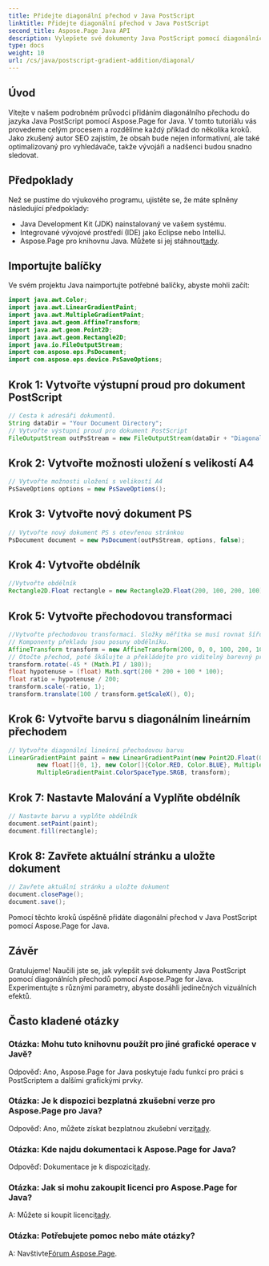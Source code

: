 ```yaml
---
title: Přidejte diagonální přechod v Java PostScript
linktitle: Přidejte diagonální přechod v Java PostScript
second_title: Aspose.Page Java API
description: Vylepšete své dokumenty Java PostScript pomocí diagonálních přechodů pomocí Aspose.Page for Java. Postupujte podle našeho podrobného průvodce a bez námahy přidejte zářivé barevné přechody.
type: docs
weight: 10
url: /cs/java/postscript-gradient-addition/diagonal/
---
```

## Úvod
Vítejte v našem podrobném průvodci přidáním diagonálního přechodu do jazyka Java PostScript pomocí Aspose.Page for Java. V tomto tutoriálu vás provedeme celým procesem a rozdělíme každý příklad do několika kroků. Jako zkušený autor SEO zajistím, že obsah bude nejen informativní, ale také optimalizovaný pro vyhledávače, takže vývojáři a nadšenci budou snadno sledovat.
## Předpoklady
Než se pustíme do výukového programu, ujistěte se, že máte splněny následující předpoklady:
- Java Development Kit (JDK) nainstalovaný ve vašem systému.
- Integrované vývojové prostředí (IDE) jako Eclipse nebo IntelliJ.
-  Aspose.Page pro knihovnu Java. Můžete si jej stáhnout[tady](https://releases.aspose.com/page/java/).
## Importujte balíčky
Ve svém projektu Java naimportujte potřebné balíčky, abyste mohli začít:
```java
import java.awt.Color;
import java.awt.LinearGradientPaint;
import java.awt.MultipleGradientPaint;
import java.awt.geom.AffineTransform;
import java.awt.geom.Point2D;
import java.awt.geom.Rectangle2D;
import java.io.FileOutputStream;
import com.aspose.eps.PsDocument;
import com.aspose.eps.device.PsSaveOptions;

```
## Krok 1: Vytvořte výstupní proud pro dokument PostScript
```java
// Cesta k adresáři dokumentů.
String dataDir = "Your Document Directory";
// Vytvořte výstupní proud pro dokument PostScript
FileOutputStream outPsStream = new FileOutputStream(dataDir + "DiagonalGradient_outPS.ps");
```
## Krok 2: Vytvořte možnosti uložení s velikostí A4
```java
// Vytvořte možnosti uložení s velikostí A4
PsSaveOptions options = new PsSaveOptions();
```
## Krok 3: Vytvořte nový dokument PS
```java
// Vytvořte nový dokument PS s otevřenou stránkou
PsDocument document = new PsDocument(outPsStream, options, false);
```
## Krok 4: Vytvořte obdélník
```java
//Vytvořte obdélník
Rectangle2D.Float rectangle = new Rectangle2D.Float(200, 100, 200, 100);
```
## Krok 5: Vytvořte přechodovou transformaci
```java
//Vytvořte přechodovou transformaci. Složky měřítka se musí rovnat šířce a výšce obdélníku.
// Komponenty překladu jsou posuny obdélníku.
AffineTransform transform = new AffineTransform(200, 0, 0, 100, 200, 100);
// Otočte přechod, poté škálujte a překládejte pro viditelný barevný přechod
transform.rotate(-45 * (Math.PI / 180));
float hypotenuse = (float) Math.sqrt(200 * 200 + 100 * 100);
float ratio = hypotenuse / 200;
transform.scale(-ratio, 1);
transform.translate(100 / transform.getScaleX(), 0);
```
## Krok 6: Vytvořte barvu s diagonálním lineárním přechodem
```java
// Vytvořte diagonální lineární přechodovou barvu
LinearGradientPaint paint = new LinearGradientPaint(new Point2D.Float(0, 0), new Point2D.Float(200, 100),
        new float[]{0, 1}, new Color[]{Color.RED, Color.BLUE}, MultipleGradientPaint.CycleMethod.NO_CYCLE,
        MultipleGradientPaint.ColorSpaceType.SRGB, transform);
```
## Krok 7: Nastavte Malování a Vyplňte obdélník
```java
// Nastavte barvu a vyplňte obdélník
document.setPaint(paint);
document.fill(rectangle);
```
## Krok 8: Zavřete aktuální stránku a uložte dokument
```java
// Zavřete aktuální stránku a uložte dokument
document.closePage();
document.save();
```
Pomocí těchto kroků úspěšně přidáte diagonální přechod v Java PostScript pomocí Aspose.Page for Java.
## Závěr
Gratulujeme! Naučili jste se, jak vylepšit své dokumenty Java PostScript pomocí diagonálních přechodů pomocí Aspose.Page for Java. Experimentujte s různými parametry, abyste dosáhli jedinečných vizuálních efektů.
## Často kladené otázky
### Otázka: Mohu tuto knihovnu použít pro jiné grafické operace v Javě?
Odpověď: Ano, Aspose.Page for Java poskytuje řadu funkcí pro práci s PostScriptem a dalšími grafickými prvky.
### Otázka: Je k dispozici bezplatná zkušební verze pro Aspose.Page pro Java?
 Odpověď: Ano, můžete získat bezplatnou zkušební verzi[tady](https://releases.aspose.com/).
### Otázka: Kde najdu dokumentaci k Aspose.Page for Java?
 Odpověď: Dokumentace je k dispozici[tady](https://reference.aspose.com/page/java/).
### Otázka: Jak si mohu zakoupit licenci pro Aspose.Page for Java?
 A: Můžete si koupit licenci[tady](https://purchase.aspose.com/buy).
### Otázka: Potřebujete pomoc nebo máte otázky?
 A: Navštivte[Fórum Aspose.Page](https://forum.aspose.com/c/page/39).